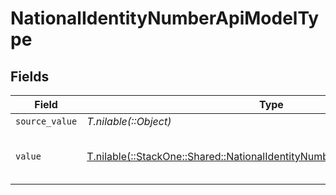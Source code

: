 # NationalIdentityNumberApiModelType


## Fields

| Field                                                                                                                                          | Type                                                                                                                                           | Required                                                                                                                                       | Description                                                                                                                                    | Example                                                                                                                                        |
| ---------------------------------------------------------------------------------------------------------------------------------------------- | ---------------------------------------------------------------------------------------------------------------------------------------------- | ---------------------------------------------------------------------------------------------------------------------------------------------- | ---------------------------------------------------------------------------------------------------------------------------------------------- | ---------------------------------------------------------------------------------------------------------------------------------------------- |
| `source_value`                                                                                                                                 | *T.nilable(::Object)*                                                                                                                          | :heavy_minus_sign:                                                                                                                             | N/A                                                                                                                                            |                                                                                                                                                |
| `value`                                                                                                                                        | [T.nilable(::StackOne::Shared::NationalIdentityNumberApiModelSchemasValue)](../../models/shared/nationalidentitynumberapimodelschemasvalue.md) | :heavy_minus_sign:                                                                                                                             | The type of the national identity number                                                                                                       | ssn                                                                                                                                            |